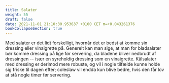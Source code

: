```yaml
---
title: Salater
weight: 55
draft: false
date: 2021-11-01 21:10:30.953637 +0100 CET m=+0.043261376
bookCollapseSection: true
---
```



Med salater er det lidt forskelligt, hvornår det er bedst at komme sin
dressing eller vinaigrette på. Generelt kan man sige, at man for
bladsalater bør komme dressing på lige før servering, da bladene bliver
nedbrudt af dressingen -- især en syreholdig dressing som en
vinaigrette. Kålsalater med dressing er derimod mere robuste, og vil i
nogle tilfælde kunne holde sig friske til dagen efter; coleslaw vil
endda kun blive bedre, hvis den får lov at stå nogle timer før
servering.


